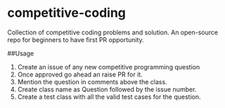 # competitive-coding
Collection of competitive coding problems and solution. An open-source repo for beginners to have first PR opportunity.

##Usage
1. Create an issue of any new competitive programming question
2. Once approved go ahead an raise PR for it.
3. Mention the question in comments above the class.
4. Create class name as Question followed by the issue number.
5. Create a test class with all the valid test cases for the question.
